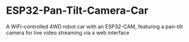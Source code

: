 # ESP32-Pan-Tilt-Camera-Car
A WiFi-controlled 4WD robot car with an ESP32-CAM, featuring a pan-tilt camera for live video streaming via a web interface
